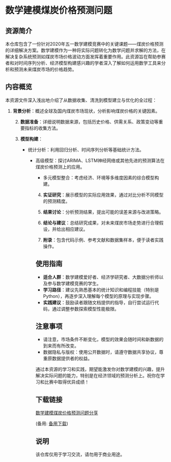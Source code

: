 # 数学建模煤炭价格预测问题

## 资源简介

本仓库包含了一份针对2020年五一数学建模竞赛中的关键课题——煤炭价格预测的详细解决方案。数学建模作为一种将实际问题转化为数学问题并求解的方法，在解决复杂系统预测如煤炭市场价格波动方面发挥着重要作用。此资源旨在帮助参赛者和对时间序列分析、经济模型构建感兴趣的学者深入了解如何运用数学工具来分析和预测未来煤炭市场的价格趋势。

## 内容概览

本资源文件深入浅出地介绍了从数据收集、清洗到模型建立与优化的全过程：

1. **背景分析**：概述全球及国内煤炭市场现状，分析影响煤炭价格的关键因素。

   2. **数据准备**：详细说明数据来源，包括历史价格、供需关系、政策变动等重要指标的收集方法。

   3. **模型构建**：
      - 统计分析：利用回归分析、时间序列分析等基础统计方法。
         - 高级模型：探讨ARIMA、LSTM神经网络或其他先进的预测算法在煤炭价格预测上的应用。
            - 多元模型整合：考虑经济、环境等多维度因素的综合模型构建。

            4. **实证研究**：展示模型的实际应用效果，通过对比分析不同模型的预测精度。

            5. **结果讨论**：分析预测结果，提出可能的误差来源与改进策略。

            6. **结论与建议**：总结研究成果，对未来煤炭市场走势进行合理假设，并给出相应建议。

            7. **附录**：包含代码示例、参考文献和数据集样本，便于读者实践操作。

            ## 使用指南

            - **适合人群**：数学建模爱好者、经济学研究者、大数据分析师以及参与数学建模竞赛的学生。
            - **学习路径**：建议先熟悉基本的统计知识和编程技能（特别是Python），再逐步深入理解每个模型的原理与实现步骤。
            - **实践建议**：鼓励读者跟随文档提供的指导，自行尝试运行代码，通过调整参数探索模型性能极限。

            ## 注意事项

            - 请注意，市场条件不断变化，模型的效果会随时间和新数据的到来而有所改变。
            - 数据隐私与版权：使用公开数据时，请遵守数据共享协议，尊重原数据提供者的权益。

            通过本资源的学习和实践，期望能激发你对数学建模的兴趣，提升解决实际问题的能力，特别是在经济领域的预测分析上。祝你在学习和比赛中取得优异成绩！

            ## 下载链接
            [数学建模煤炭价格预测问题分享](https://pan.quark.cn/s/c0b421d06606) 

            (备用: [备用下载](https://pan.baidu.com/s/1B_aqUieHR3NamQf0AWR78A?pwd=1234))

            ## 说明

            该仓库仅用于学习交流，请勿用于商业用途。
